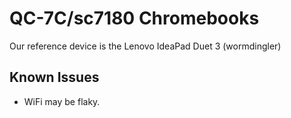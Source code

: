 # QC-7C/sc7180 Chromebooks

Our reference device is the Lenovo IdeaPad Duet 3 (wormdingler)

## Known Issues

- WiFi may be flaky.
